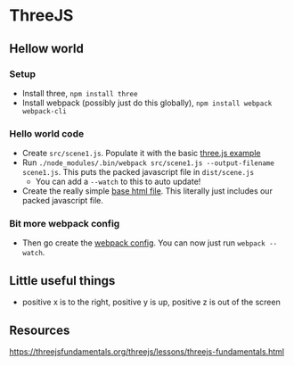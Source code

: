 # ThreeJS

## Hellow world

### Setup

* Install three, `npm install three`
* Install webpack (possibly just do this globally), `npm install webpack webpack-cli`

### Hello world code

* Create `src/scene1.js`. Populate it with the basic [three.js example](https://threejs.org/docs/#manual/en/introduction/Creating-a-scene)
* Run `./node_modules/.bin/webpack src/scene1.js --output-filename scene1.js`. This puts the packed javascript file in `dist/scene.js`
    * You can add a `--watch` to this to auto update!
* Create the really simple [base html file](index.html). This literally just includes our packed javascript file.

### Bit more webpack config

* Then go create the [webpack config](./webpack.config.js). You can now just run `webpack --watch`.

## Little useful things

* positive x is to the right, positive y is up, positive z is out of the screen

## Resources

https://threejsfundamentals.org/threejs/lessons/threejs-fundamentals.html
